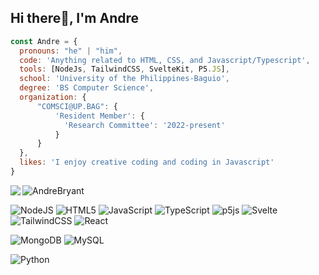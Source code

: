 ## Hi there👋, I'm Andre

```javascript
const Andre = {
  pronouns: "he" | "him",
  code: 'Anything related to HTML, CSS, and Javascript/Typescript',
  tools: [NodeJs, TailwindCSS, SvelteKit, P5.JS],
  school: 'University of the Philippines-Baguio',
  degree: 'BS Computer Science',
  organization: {
      "COMSCI@UP.BAG": {
          'Resident Member': {
            'Research Committee': '2022-present'
          }
      }
  },
  likes: 'I enjoy creative coding and coding in Javascript'
}
```

<!--![Andre's GitHub stats](https://github-readme-stats.vercel.app/api?username=AndreBryant&show_icons=true&theme=dark)-->

<p href="https://github.com/AndreBryant">
  <img align="left" src="https://github-readme-stats.vercel.app/api?username=AndreBryant"/>
  <img align="center" src="https://github-readme-streak-stats.herokuapp.com/?user=AndreBryant&" alt="AndreBryant" />
</p>

![NodeJS](https://img.shields.io/badge/node.js-6DA55F?style=for-the-badge&logo=node.js&logoColor=white)
![HTML5](https://img.shields.io/badge/html5-%23E34F26.svg?style=for-the-badge&logo=html5&logoColor=white)
![JavaScript](https://img.shields.io/badge/javascript-%23323330.svg?style=for-the-badge&logo=javascript&logoColor=%23F7DF1E)
![TypeScript](https://img.shields.io/badge/typescript-%23007ACC.svg?style=for-the-badge&logo=typescript&logoColor=white)
![p5js](https://img.shields.io/badge/p5.js-ED225D?style=for-the-badge&logo=p5.js&logoColor=FFFFFF)
![Svelte](https://img.shields.io/badge/svelte-%23f1413d.svg?style=for-the-badge&logo=svelte&logoColor=white)
![TailwindCSS](https://img.shields.io/badge/tailwindcss-%2338B2AC.svg?style=for-the-badge&logo=tailwind-css&logoColor=white)
![React](https://img.shields.io/badge/react-%2320232a.svg?style=for-the-badge&logo=react&logoColor=%2361DAFB)

![MongoDB](https://img.shields.io/badge/MongoDB-%234ea94b.svg?style=for-the-badge&logo=mongodb&logoColor=white)
![MySQL](https://img.shields.io/badge/mysql-4479A1.svg?style=for-the-badge&logo=mysql&logoColor=white)

![Python](https://img.shields.io/badge/python-3670A0?style=for-the-badge&logo=python&logoColor=ffdd54)
<!--
**AndreBryant/AndreBryant** is a ✨ _special_ ✨ repository because its `README.md` (this file) appears on your GitHub profile.

Here are some ideas to get you started:

- 🔭 I’m currently working on ...
- 🌱 I’m currently learning ...
- 👯 I’m looking to collaborate on ...
- 🤔 I’m looking for help with ...
- 💬 Ask me about ...
- 📫 How to reach me: ...
- 😄 Pronouns: ...
- ⚡ Fun fact: ...
-->
